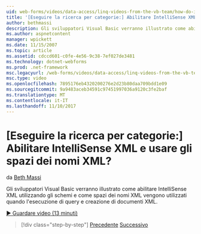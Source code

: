```yaml
---
uid: web-forms/videos/data-access/linq-videos-from-the-vb-team/how-do-i-enable-xml-intellisense-and-use-xml-namespaces
title: '[Eseguire la ricerca per categorie:] Abilitare IntelliSense XML e usare gli spazi dei nomi XML? | Microsoft Docs'
author: bethmassi
description: Gli sviluppatori Visual Basic verranno illustrato come abilitare IntelliSense XML utilizzando gli schemi e come spazi dei nomi XML vengono utilizzati quando l'esecuzione di query e creazione di documenti XML.
ms.author: aspnetcontent
manager: wpickett
ms.date: 11/15/2007
ms.topic: article
ms.assetid: cdccd601-c0fe-4e56-9c38-7ef027de3481
ms.technology: dotnet-webforms
ms.prod: .net-framework
msc.legacyurl: /web-forms/videos/data-access/linq-videos-from-the-vb-team/how-do-i-enable-xml-intellisense-and-use-xml-namespaces
msc.type: video
ms.openlocfilehash: 7895176eb4320200276e2d23b80daa709bdd1e09
ms.sourcegitcommit: 9a9483aceb34591c97451997036a9120c3fe2baf
ms.translationtype: MT
ms.contentlocale: it-IT
ms.lasthandoff: 11/10/2017
---
```

<a name="how-do-i-enable-xml-intellisense-and-use-xml-namespaces"></a>[Eseguire la ricerca per categorie:] Abilitare IntelliSense XML e usare gli spazi dei nomi XML?
====================
da [Beth Massi](https://github.com/bethmassi)

Gli sviluppatori Visual Basic verranno illustrato come abilitare IntelliSense XML utilizzando gli schemi e come spazi dei nomi XML vengono utilizzati quando l'esecuzione di query e creazione di documenti XML.

[&#9654; Guardare video (13 minuti)](https://channel9.msdn.com/Blogs/ASP-NET-Site-Videos/how-do-i-enable-xml-intellisense-and-use-xml-namespaces)

>[!div class="step-by-step"]
[Precedente](how-do-i-get-started-with-linq-to-xml.md)
[Successivo](how-do-i-create-xml-documents-from-sql-data.md)
